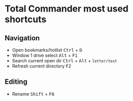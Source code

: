 # Total Commander most used shortcuts

## Navigation

- Open bookmarks/hotlist <kbd>Ctrl</kbd> + <kbd>D</kbd>
- Window 1 drive select <kbd>Alt</kbd> + <kbd>F1</kbd>
- Search current open dir <kbd>Ctrl</kbd> + <kbd>Alt</kbd> + <code>letter/text</code>
- Refresh current directory <kbd>F2</kbd>

## Editing

- Rename <kbd>Shift</kbd> + <kbd>F6</kbd>
